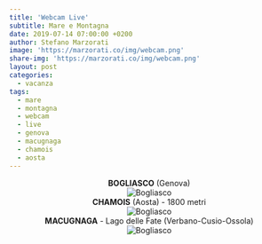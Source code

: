 ```yaml
---
title: 'Webcam Live'
subtitle: Mare e Montagna
date: 2019-07-14 07:00:00 +0200
author: Stefano Marzorati
image: 'https://marzorati.co/img/webcam.png'
share-img: 'https://marzorati.co/img/webcam.png'
layout: post
categories:
  - vacanza
tags:
  - mare
  - montagna
  - webcam
  - live
  - genova
  - macugnaga
  - chamois
  - aosta
---
```

<center><b>BOGLIASCO</b> (Genova)</center>   
<center>
<img alt="Bogliasco" src="http://www.prolocobogliasco.it/webcam/current_hd.jpg">
</center>

<center><b>CHAMOIS</b> (Aosta) - 1800 metri</center>   
<center>
<img alt="Bogliasco" src="http://www.comune.chamois.ao.it/wcam/webcam_images/chamois.jpg">
</center>

<center><b>MACUGNAGA</b> - Lago delle Fate (Verbano-Cusio-Ossola)</center>   
<center>
<img alt="Bogliasco" src="http://www.macugnaga-monterosa.it/images/webcams/lago-delle-fate.jpg/1024x768.jpg">
</center>


